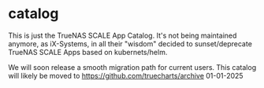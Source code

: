 # catalog

This is just the TrueNAS SCALE App Catalog.
It's not being maintained anymore, as iX-Systems, in all their "wisdom" decided to sunset/deprecate TrueNAS SCALE Apps based on kubernets/helm.

We will soon release a smooth migration path for current users.
This catalog will likely be moved to https://github.com/truecharts/archive 01-01-2025
